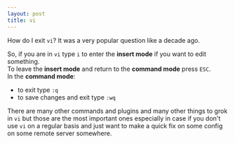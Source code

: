 ```yaml
---
layout: post
title: vi
---
```


How do I exit `vi`? It was a very popular question like a decade ago.

So, if you are in `vi` type `i` to enter the **insert mode** if you want to edit something.  
To leave the **insert mode** and return to the **command mode** press `ESC`.  
In the **command mode**:
- to exit type `:q`
- to save changes and exit type `:wq`

There are many other commands and plugins and many other things to grok in `vi` but those are the most important ones
especially in case if you don't use `vi` on a regular basis and just want to make a quick fix on some config on some
remote server somewhere.
